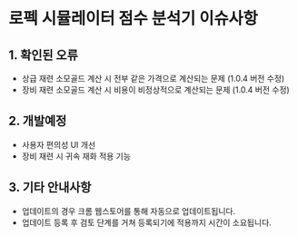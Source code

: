 # 로펙 시뮬레이터 점수 분석기 이슈사항

## 1. 확인된 오류
- 상급 재련 소모골드 계산 시 전부 같은 가격으로 계산되는 문제 (1.0.4 버전 수정)
- 장비 재련 소모골드 계산 시 비용이 비정상적으로 계산되는 문제 (1.0.4 버전 수정)

## 2. 개발예정
- 사용자 편의성 UI 개선
- 장비 재련 시 귀속 재화 적용 기능

## 3. 기타 안내사항
- 업데이트의 경우 크롬 웹스토어를 통해 자동으로 업데이트됩니다.
- 업데이트 등록 후 검토 단계를 거쳐 등록되기에 적용까지 시간이 소요됩니다.
